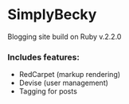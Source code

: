 # SimplyBecky
Blogging site build on Ruby v.2.2.0

### Includes features:
* RedCarpet (markup rendering)
* Devise (user management)
* Tagging for posts 

